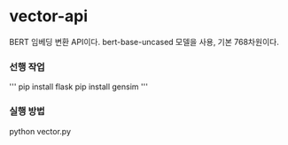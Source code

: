 # vector-api
BERT 임베딩 변환 API이다. bert-base-uncased 모델을 사용, 기본 768차원이다.

### 선행 작업
  '''
  pip install flask
  pip install gensim
  '''
### 실행 방법
  python vector.py
